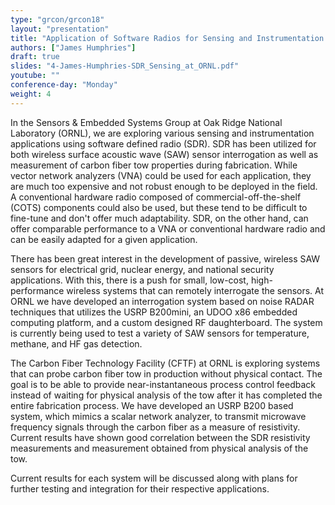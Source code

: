 ```yaml
---
type: "grcon/grcon18"
layout: "presentation"
title: "Application of Software Radios for Sensing and Instrumentation at Oak Ridge National Laboratory"
authors: ["James Humphries"]
draft: true
slides: "4-James-Humphries-SDR_Sensing_at_ORNL.pdf"
youtube: ""
conference-day: "Monday"
weight: 4
---
```

In the Sensors & Embedded Systems Group at Oak Ridge National Laboratory (ORNL), we are exploring various sensing and instrumentation applications using software defined radio (SDR). SDR has been utilized for both wireless surface acoustic wave (SAW) sensor interrogation as well as measurement of carbon fiber tow properties during fabrication. While vector network analyzers (VNA) could be used for each application, they are much too expensive and not robust enough to be deployed in the field. A conventional hardware radio composed of commercial-off-the-shelf (COTS) components could also be used, but these tend to be difficult to fine-tune and don't offer much adaptability. SDR, on the other hand, can offer comparable performance to a VNA or conventional hardware radio and can be easily adapted for a given application.

There has been great interest in the development of passive, wireless SAW sensors for electrical grid, nuclear energy, and national security applications. With this, there is a push for small, low-cost, high-performance wireless systems that can remotely interrogate the sensors. At ORNL we have developed an interrogation system based on noise RADAR techniques that utilizes the USRP B200mini, an UDOO x86 embedded computing platform, and a custom designed RF daughterboard. The system is currently being used to test a variety of SAW sensors for temperature, methane, and HF gas detection.

The Carbon Fiber Technology Facility (CFTF) at ORNL is exploring systems that can probe carbon fiber tow in production without physical contact. The goal is to be able to provide near-instantaneous process control feedback instead of waiting for physical analysis of the tow after it has completed the entire fabrication process. We have developed an USRP B200 based system, which mimics a scalar network analyzer, to transmit microwave frequency signals through the carbon fiber as a measure of resistivity. Current results have shown good correlation between the SDR resistivity measurements and measurement obtained from physical analysis of the tow.


Current results for each system will be discussed along with plans for further testing and integration for their respective applications.
